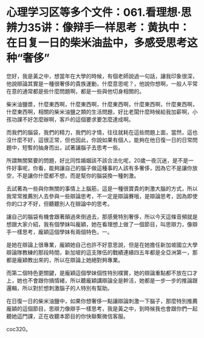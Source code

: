 # 心理学习区等多个文件：061.看理想·思辨力35讲：像辩手一样思考：黄执中：在日复一日的柴米油盐中，多感受思考这种“奢侈”

您好，我是黃之中，想當年在大學的時候，有個老師說過一句話，讓我印象很深，他說辯論其實是一種很奢侈的貴族運動，什麼意思呢？，他說你想啊，一般人平常在意的通常都是些什麼問題啊，都是一些與他切身相關的。

柴米油鹽漿，什麼東西啊，什麼東西啊，什麼東西啊，什麼東西啊，什麼東西啊，什麼東西啊，相關的柴米油鹽之類的生活問題，好比老闆什麼時候給我加薪啊，小孩功課不好怎麼辦啊，客戶的這個要求要怎麼達成啊。

而我們的腦袋，我們的精力，我們的才情，往往就耗在這些問題上面，當然，這也沒什麼不好，這很正常，但也因此，你說如果有個人，能夠在他日復一日的日常問題中，短暫的抽身而出，試著讓腦子去思考一些。

所謂無關緊要的問題，好比同性婚姻該不該合法化呢，20歲一夜沉迷，是不是一件好事呢，你看，能夠讓自己的腦子做這種事的人該有多奢侈，因為它不是讓你放空，不是讓你什麼都不想，而是幫你的腦袋換一種刺激。

去試著為一些與你無關的事情上上腦筋，這是一種很寶貴的刺激大腦的方式，所以我常常推薦別人去參與一些辯論思考，不一定是辯論賽哦，是辯論思考，因為即使你的口才不好，但聽聽別人在辯論中的思考。

讓自己的腦袋有機會跟著顛過來倒過去，那感覺特別奢侈，所以今天這條音頻就是想跟大家介紹，我有個學妹叫龐穎，她在看理想上做了一個節目，叫思辯力，像辯手一樣思考，龐穎這個學妹有兩個特色，一。

是她在辯論上很專業，龐穎她自己也許不好意思說，但是在她擔任新加坡國立大學辯論隊教練的那段時間，新加坡的這支隊伍的戰績連續四五年都是全亞洲第一，那都是龐穎教出來的，所以在辯論上她絕對夠專業。

而第二個特色更關鍵，是龐穎這個學妹個性特別樸實，她的辯論重點都不放在口才上，她也不會跟你搞情緒，所以聽龐穎講辯論全是幹活，她都是一步一步的推論跟邏輯，所以對於想刺激腦子的人特別有幫助。

在日復一日的柴米油鹽中，如果你想奢侈一點讓辯論刺激一下腦子，那麼特別推薦龐穎的這個節目，思辯力像辯手一樣思考，我是黃之中，到時候我也會跟你們一起聽她這門課，正在收聽本節目的你快聯繫微信客服。

coc320。